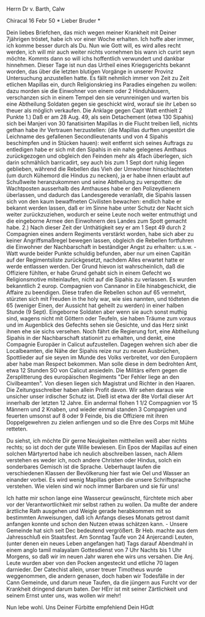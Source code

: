 Herrn Dr v. Barth, Calw

 Chiracal 16 Febr 50
 <Samstag>*
Lieber Bruder <Barth>*

Dein liebes Briefchen, das mich wegen meiner Krankheit mit Deiner 7jährigen tröstet, habe ich vor einer Woche erhalten. Ich hoffe aber immer, ich komme besser durch als Du. Nun wie Gott will, es wird alles recht werden, ich will mir auch weiter nichts vornehmen bis wann ich curirt seyn möchte. Kommts dann so will ichs hoffentlich verwundert und dankbar hinnehmen. 
Dieser Tage ist nun das Urtheil eines Kriegsgerichts bekannt worden, das über die letzten blutigen Vorgänge in unserer Provinz Untersuchung anzustellen hatte. Es fällt nehmlich immer von Zeit zu Zeit etlichen Mapillas ein, durch Religionskrieg ins Paradies eingehen zu wollen: dazu morden sie die Einwohner von einem oder 2 Hinduhäusern, verschanzen sich in einem Tempel den sie verunreinigen und warten bis eine Abtheilung Soldaten gegen sie geschickt wird, worauf sie ihr Leben so theuer als möglich verkaufen. Die Anklage gegen Capt Watt enthielt 2 Punkte 1.) Daß er am 28 Aug. 49, als sein Detachement (etwa 130 Sipahis) sich bei Manjeri von 30 fanatisirten Mapillas in die Flucht treiben ließ, nichts gethan habe ihr Vertrauen herzustellen: (die Mapillas durften ungestört die Leichname des gefallenen Secondlieutenants und von 4 Sipahis beschimpfen und in Stücken hauen): weit entfernt sich seines Auftrags zu entledigen habe er sich mit den Sipahis in ein nahe gelegenes Amthaus zurückgezogen und obgleich den Feinden mehr als 4fach überlegen, sich darin schmählich barricadirt, sey auch bis zum 1 Sept dort ruhig liegen geblieben, während die Rebellen das Vieh der Umwohner hinschlachteten (um durch Kühemord die Hindus zu necken), ja er habe ihnen erlaubt auf Schußweite heranzukommen und seine Abtheilung zu verspotten: die Wachtposten ausserhalb des Amthauses habe er den Polizeydienern überlassen, und dadurch das Landesgerede veranlaßt, die Sipahis lassen sich von den kaum bewaffneten Civilisten bewachen: endlich habe er bekannt werden lassen, daß er im Sinne habe unter Schutz der Nacht sich weiter zurückzuziehen, wodurch er seine Leute noch weiter entmuthigt und die eingeborne Armee den Einwohnern des Landes zum Spott gemacht habe.
2.) Nach dieser Zeit der Unthätigkeit sey er am 1 Sept 49 durch 2 Compagnien eines andern Regiments verstärkt worden, habe sich aber zu keiner Angriffsmaßregel bewegen lassen, obgleich die Rebellen fortfuhren die Einwohner der Nachbarschaft in beständiger Angst zu erhalten: u.s.w. - Watt wurde beider Punkte schuldig befunden, aber nur um einen Capitän auf der Regimentsliste zurückgesetzt, nachdem Alles erwartet hatte er werde entlassen werden. Der Grund hievon ist wahrscheinlich, daß die Offiziere fühlten, er habe Grund gehabt sich in einem Gefecht wo Religionsmotive miteinlaufen, nicht auf die Sipahis zu verlassen. Es wurden bekanntlich 2 europ. Compagnien von Cannanor in Eile hinabgeschickt, die Affaire zu beendigen. Diese trafen die Rebellen schon auf 65 vermehrt, stürzten sich mit Freuden in the holy war, wie sies nannten, und tödteten die 65 (weniger Einen, der Aussicht hat geheilt zu werden) in einer halben Stunde (9 Sept). Eingeborne Soldaten aber wenn sie auch sonst muthig sind, wagens nicht mit Göttern oder Teufeln, sie haben Träume zum voraus und im Augenblick des Gefechts sehen sie Gesichte, und das Herz sinkt ihnen ehe sie sichs versehen. Noch fährt die Regierung fort, eine Abtheilung Sipahis in der Nachbarschaft stationirt zu erhalten, und denkt, eine Compagnie Europäer in Calicut aufzustellen. Dagegen wehren sich aber die Localbeamten, die Nähe der Sipahis reize nur zu neuen Ausbrüchen, Spottlieder auf sie seyen im Munde des Volks verbreitet, vor den Europäern aber habe man Respect bekommen. Man solle diese in dem bedrohten Amt, etwa 12 Stunden SO von Calicut ansiedeln. Die Militärs eifern gegen die Zersplitterung des europäischen Regiments "Der Fehler liege an den Civilbeamten". Von diesen liegen sich Magistrat und Richter in den Haaren. Die Zeitungsschreiber haben allein Profit davon. Wir sehen daraus wie unsicher unser irdischer Schutz ist. Dieß ist etwa der 8te Vorfall dieser Art innerhalb der letzten 12 Jahre. Ein andermal flohen 1 1/2 Compagnien vor 15 Männern und 2 Knaben, und wieder einmal standen 3 Compagnien und feuerten umsonst auf 8 oder 9 Feinde, bis die Offiziere mit ihren Doppelgewehren zu zielen anfiengen und so die Ehre des Corps mit Mühe retteten.

Du siehst, ich möchte Dir gerne Neuigkeiten mittheilen weiß aber nichts rechts; so ist doch der gute Wille bewiesen. Ein Epos der Mapillas auf einen solchen Märtyrertod habe ich neulich abschreiben lassen, nach Allem verstehen es weder ich, noch andere Christen oder Hindus, solch ein sonderbares Gemisch ist die Sprache. Ueberhaupt laufen die verschiedenen Klassen der Bevölkerung hier fast wie Oel und Wasser an einander vorbei. Es wird wenig Mapillas geben die unsere Schriftsprache verstehen. Wie vielen sind wir noch immer Barbaren und sie für uns!

Ich hatte mir schon lange eine Wassercur gewünscht, fürchtete mich aber vor der Verantwortlichkeit mir selbst rathen zu wollen. Da mußte der andere ärztliche Rath ausgehen und Weigle gerade herabkommen mit so bestimmten Anweisungen, daß ich Anfangs dieses Monats getrost damit anfangen konnte und schon den Nutzen etwas schätzen kann. - Unsere Gemeinde hat sich seit Dec bedeutend vergrößert. Br Heb. machte aus dem Jahresschluß ein Staatsfest. Am Sonntag Taufe von 24 Anjercandi Leuten, (unter denen ein neues Leben angefangen hat) Tags darauf Abendmahl in einem anglo tamil malayalam Gottesdienst von 7 Uhr Nachts bis 1 Uhr Morgens, so daß wir im neuen Jahr waren ehe wirs uns versahen. Die Anj. Leute wurden aber von den Pocken angesteckt und etliche 70 lagen darnieder. Der Catechist allein, unser treuer Timotheus wurde weggenommen, die andern genasen, doch haben wir Todesfälle in der Cann Gemeinde, und darum neue Taufen, da die jüngern aus Furcht vor der Krankheit dringend darum baten. Der HErr ist mit seiner Zärtlichkeit und seinem Ernst unter uns, was wollen wir mehr!

Nun lebe wohl. Uns Deiner Fürbitte empfehlend
 Dein HGdt
